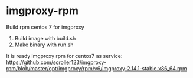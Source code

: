 # imgproxy-rpm
Build rpm centos 7 for imgproxy

1. Build image with build.sh
2. Make binary with run.sh

It is ready imgproxy rpm for centos7 as service:
https://github.com/scroller123/imgproxy-rpm/blob/master/opt/imgproxy/rpm/v6/imgproxy-2.14.1-stable.x86_64.rpm

